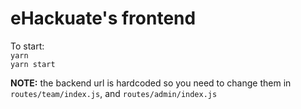 # eHackuate's frontend
To start:  
`yarn`  
`yarn start`

**NOTE:** the backend url is hardcoded so you need to change them in `routes/team/index.js`, and `routes/admin/index.js`
